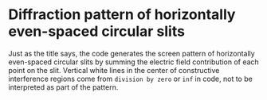 # Diffraction pattern of horizontally even-spaced circular slits  
Just as the title says, the code generates the screen pattern of horizontally even-spaced circular slits by summing the electric field contribution of each point on the slit.   Vertical white lines in the center of constructive interference regions come from `division by zero` or `inf` in code, not to be interpreted as part of the pattern. 
